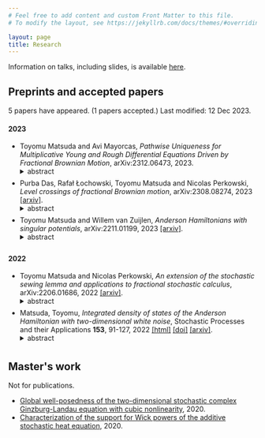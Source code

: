 ```yaml
---
# Feel free to add content and custom Front Matter to this file.
# To modify the layout, see https://jekyllrb.com/docs/themes/#overriding-theme-defaults

layout: page
title: Research
---
```

Information on talks, including slides, is available [here](https://docs.google.com/spreadsheets/d/1Hq3xC7zkISbYOwTR03Kgfj2qLucA5ffEd2mheP6sg2M/edit#gid=0).

<a href="https://arxiv.org/a/matsuda_t_1.html"><i class="ai ai-arxiv-square ai-2x"></i></a>
<a href="https://orcid.org/0000-0002-2422-0863"><i class="ai ai-orcid-square ai-2x"></i></a>
<a href="https://scholar.google.com/citations?hl=en&user=6YeVU1EAAAAJ&view_op=list_works"><i class="ai ai-google-scholar-square ai-2x"></i></a>



## Preprints and accepted papers 
5 papers have appeared. (1 papers accepted.) Last modified: 12 Dec 2023.
<h4 id="y2023">2023</h4>


<ul>
<li>Toyomu Matsuda and Avi Mayorcas, <i>Pathwise Uniqueness for Multiplicative Young and Rough Differential Equations Driven by Fractional Brownian Motion</i>, arXiv:2312.06473, 2023.
<details><summary>abstract</summary>We show \emph{pathwise uniqueness} of multiplicative SDEs, in arbitrary dimensions, driven by fractional Brownian motion with Hurst parameter $H\in (1/3,1)$ with volatility coefficient $\sigma$ that is at least $\gamma$-H\"older continuous for $\gamma > \frac{1}{2H} \vee \frac{1-H}{H}$. This improves upon the long-standing results of Lyons (94, 98) and Davie (08) which cover the same regime but require $\sigma$ to be at least $\frac{1}{H}$-H\"older continuous. Our central innovation is to combine stochastic averaging estimates with refined versions of the stochastic sewing lemma, due to Lê (20), Gerencsér (22) and Matsuda and Perkowski (22).</details></li>
<li>Purba Das, Rafał Łochowski, Toyomu Matsuda and Nicolas Perkowski, <i>Level crossings of fractional Brownian motion</i>, arXiv:2308.08274, 2023 <a href="https://arxiv.org/abs/2308.08274">[arxiv]</a>.
<details><summary>abstract</summary>Since the classical work of Lévy, it is known that the local time of Brownian motion can be characterized through the limit of level crossings. While subsequent extensions of this characterization have primarily focused on Markovian or martingale settings, this work presents a highly anticipated extension to fractional Brownian motion -- a prominent non-Markovian and non-martingale process. Our result is viewed as a fractional analogue of Chacon et al. (1981). Consequently, it provides a global path-by-path construction of fractional Brownian local time. Due to the absence of conventional probabilistic tools in the fractional setting, our approach utilizes completely different argument with a flavor of the subadditive ergodic theorem, combined with the shifted stochastic sewing lemma recently obtained in Matsuda and Perkowski (22, arXiv:2206.01686). Furthermore, we prove an almost-sure convergence of the $(1/H)$-th variation of fractional Brownian motion with the Hurst parameter $H$, along random partitions defined by level crossings, called Lebesgue partitions. This result raises an interesting conjecture on the limit, which seems to capture non-Markovian nature of fractional Brownian motion.</details></li>
<li>Toyomu Matsuda and Willem van Zuijlen, <i>Anderson Hamiltonians with singular potentials</i>, arXiv:2211.01199, 2023 <a href="https://arxiv.org/abs/2211.01199">[arxiv]</a>.
<details><summary>abstract</summary>We construct random Schrödinger operators, called Anderson Hamiltonians, with Dirichlet and Neumann boundary conditions for a fairly general class of singular random potentials on bounded domains. Furthermore, we construct the integrated density of states of these Anderson Hamiltonians, and we relate the Lifschitz tails (the asymptotics of the left tails of the integrated density of states) to the left tails of the principal eigenvalues.</details></li>
</ul>
<h4 id="y2022">2022</h4>


<ul>
<li>Toyomu Matsuda and Nicolas Perkowski, <i>An extension of the stochastic sewing lemma and applications to fractional stochastic calculus</i>, arXiv:2206.01686, 2022 <a href="https://arxiv.org/abs/2206.01686">[arxiv]</a>.
<details><summary>abstract</summary>We give an extension of Lê's stochastic sewing lemma [Electron. J. Probab. 25: 1 - 55, 2020]. The stochastic sewing lemma proves convergence in $L_m$ of Riemann type sums $\sum_{[s,t] \in \pi} A_{s,t}$ for an adapted two-parameter stochastic process $A$, under certain conditions on the moments of $A_{s,t}$ and of conditional expectations of $A_{s,t}$ given $\mathcal{F}_s$. Our extension replaces the conditional expectation given $\mathcal{F}_s$ by that given $\mathcal{F}_v$ for $v<s$, and it allows to make use of asymptotic decorrelation properties between $A_{s,t}$ and $\mathcal{F}_v$ by including a singularity in $(s−v)$. We provide three applications for which Lê's stochastic sewing lemma seems to be insufficient.The first is to prove the convergence of Itô or Stratonovich approximations of stochastic integrals along fractional Brownian motions under low regularity assumptions. The second is to obtain new representations of local times of fractional Brownian motions via discretization. The third is to improve a regularity assumption on the diffusion coefficient of a stochastic differential equation driven by a fractional Brownian motion for pathwise uniqueness and strong existence.</details></li>
<li>Matsuda, Toyomu, <i>Integrated density of states of the Anderson Hamiltonian with two-dimensional white noise</i>, Stochastic Processes and their Applications <b>153</b>, 91-127, 2022 <a href="https://www.sciencedirect.com/science/article/pii/S0304414922001727">[html]</a> <a href="http://dx.doi.org/https://doi.org/10.1016/j.spa.2022.07.007">[doi]</a> <a href="https://arxiv.org/abs/2011.09180">[arxiv]</a>.
<details><summary>abstract</summary>We construct the integrated density of states of the Anderson Hamiltonian with two-dimensional white noise by proving the convergence of the Dirichlet eigenvalue counting measures associated with the Anderson Hamiltonians on the boxes. We also determine the logarithmic asymptotics of the left tail of the integrated density of states. Furthermore, we apply our result to a moment explosion of the parabolic Anderson model in the plane.</details></li>
</ul>


## Master's work 
Not for publications.
* [Global well-posedness of the two-dimensional stochastic complex Ginzburg-Landau equation with cubic nonlinearity](https://arxiv.org/abs/2003.01569), 2020.
* [Characterization of the support for Wick powers of the additive stochastic heat equation](https://arxiv.org/abs/2001.11705), 2020.

<style>
summary {
  margin: -0.5em -0.5em 0;
  padding: 0.5em;
}


details[open] summary {
  border-bottom: 1px solid #aaa;
  margin-bottom: 0.5em;
}

details[open] {
  padding-bottom: 0.5em;
}
</style>